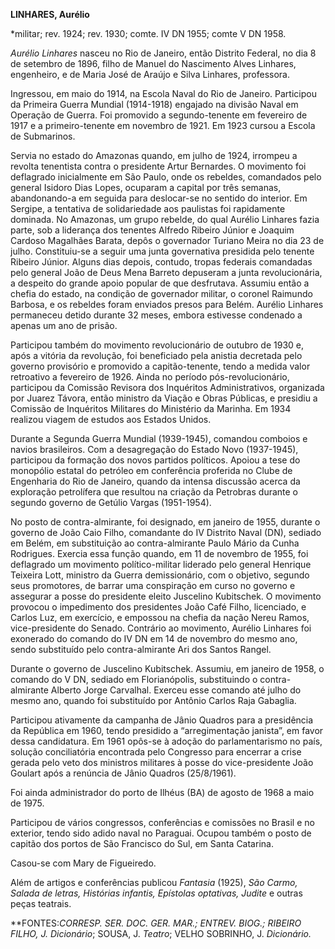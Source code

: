 **LINHARES, Aurélio**

\*militar; rev. 1924; rev. 1930; comte. IV DN 1955; comte V DN 1958.

*Aurélio Linhares* nasceu no Rio de Janeiro, então Distrito Federal, no
dia 8 de setembro de 1896, filho de Manuel do Nascimento Alves Linhares,
engenheiro, e de Maria José de Araújo e Silva Linhares, professora.

Ingressou, em maio do 1914, na Escola Naval do Rio de Janeiro.
Participou da Primeira Guerra Mundial (1914-1918) engajado na divisão
Naval em Operação de Guerra. Foi promovido a segundo-tenente em
fevereiro de 1917 e a primeiro-tenente em novembro de 1921. Em 1923
cursou a Escola de Submarinos.

Servia no estado do Amazonas quando, em julho de 1924, irrompeu a
revolta tenentista contra o presidente Artur Bernardes. O movimento foi
deflagrado inicialmente em São Paulo, onde os rebeldes, comandados pelo
general Isidoro Dias Lopes, ocuparam a capital por três semanas,
abandonando-a em seguida para deslocar-se no sentido do interior. Em
Sergipe, a tentativa de solidariedade aos paulistas foi rapidamente
dominada. No Amazonas, um grupo rebelde, do qual Aurélio Linhares fazia
parte, sob a liderança dos tenentes Alfredo Ribeiro Júnior e Joaquim
Cardoso Magalhães Barata, depôs o governador Turiano Meira no dia 23 de
julho. Constituiu-se a seguir uma junta governativa presidida pelo
tenente Ribeiro Júnior. Alguns dias depois, contudo, tropas federais
comandadas pelo general João de Deus Mena Barreto depuseram a junta
revolucionária, a despeito do grande apoio popular de que desfrutava.
Assumiu então a chefia do estado, na condição de governador militar, o
coronel Raimundo Barbosa, e os rebeldes foram enviados presos para
Belém. Aurélio Linhares permaneceu detido durante 32 meses, embora
estivesse condenado a apenas um ano de prisão.

Participou também do movimento revolucionário de outubro de 1930 e, após
a vitória da revolução, foi beneficiado pela anistia decretada pelo
governo provisório e promovido a capitão-tenente, tendo a medida valor
retroativo a fevereiro de 1926. Ainda no período pós-revolucionário,
participou da Comissão Revisora dos Inquéritos Administrativos,
organizada por Juarez Távora, então ministro da Viação e Obras Públicas,
e presidiu a Comissão de Inquéritos Militares do Ministério da Marinha.
Em 1934 realizou viagem de estudos aos Estados Unidos.

Durante a Segunda Guerra Mundial (1939-1945), comandou comboios e navios
brasileiros. Com a desagregação do Estado Novo (1937-1945), participou
da formação dos novos partidos políticos. Apoiou a tese do monopólio
estatal do petróleo em conferência proferida no Clube de Engenharia do
Rio de Janeiro, quando da intensa discussão acerca da exploração
petrolífera que resultou na criação da Petrobras durante o segundo
governo de Getúlio Vargas (1951-1954).

No posto de contra-almirante, foi designado, em janeiro de 1955, durante
o governo de João Caio Filho, comandante do IV Distrito Naval (DN),
sediado em Belém, em substituição ao contra-almirante Paulo Mário da
Cunha Rodrigues. Exercia essa função quando, em 11 de novembro de 1955,
foi deflagrado um movimento político-militar liderado pelo general
Henrique Teixeira Lott, ministro da Guerra demissionário, com o
objetivo, segundo seus promotores, de barrar uma conspiração em curso no
governo e assegurar a posse do presidente eleito Juscelino Kubitschek. O
movimento provocou o impedimento dos presidentes João Café Filho,
licenciado, e Carlos Luz, em exercício, e empossou na chefia da nação
Nereu Ramos, vice-presidente do Senado. Contrário ao movimento, Aurélio
Linhares foi exonerado do comando do IV DN em 14 de novembro do mesmo
ano, sendo substituído pelo contra-almirante Ari dos Santos Rangel.

Durante o governo de Juscelino Kubitschek. Assumiu, em janeiro de 1958,
o comando do V DN, sediado em Florianópolis, substituindo o
contra-almirante Alberto Jorge Carvalhal. Exerceu esse comando até julho
do mesmo ano, quando foi substituído por Antônio Carlos Raja Gabaglia.

Participou ativamente da campanha de Jânio Quadros para a presidência da
República em 1960, tendo presidido a “arregimentação janista”, em favor
dessa candidatura. Em 1961 opôs-se à adoção do parlamentarismo no país,
solução conciliatória encontrada pelo Congresso para encerrar a crise
gerada pelo veto dos ministros militares à posse do vice-presidente João
Goulart após a renúncia de Jânio Quadros (25/8/1961).

Foi ainda administrador do porto de Ilhéus (BA) de agosto de 1968 a maio
de 1975.

Participou de vários congressos, conferências e comissões no Brasil e no
exterior, tendo sido adido naval no Paraguai. Ocupou também o posto de
capitão dos portos de São Francisco do Sul, em Santa Catarina.

Casou-se com Mary de Figueiredo.

Além de artigos e conferências publicou *Fantasia* (1925), *São Carmo,
Salada de letras,* *Histórias infantis, Epístolas optativas, Judite* e
outras peças teatrais.

**FONTES:**CORRESP. SER. DOC. GER. MAR.; ENTREV. BIOG.; RIBEIRO FILHO,
J*. Dicionário*; SOUSA, J. *Teatro*; VELHO SOBRINHO, J. *Dicionário.*

